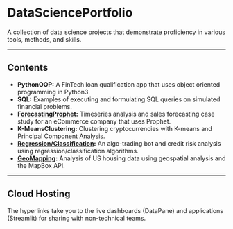 # DataSciencePortfolio

A collection of data science projects that demonstrate proficiency in various tools, methods, and skills.

---

## Contents

- **PythonOOP:** A FinTech loan qualification app that uses object oriented programming in Python3.
- **SQL:** Examples of executing and formulating SQL queries on simulated financial problems.
- **[ForecastingProphet](https://datapane.com/reports/0AEvM03/sales-forecasting-for-ecommerce/):** Timeseries analysis and sales forecasting case study for an eCommerce company that uses Prophet.
- **K-MeansClustering:** Clustering cryptocurrencies with K-means and Principal Component Analysis.
- **[Regression/Classification](https://datapane.com/reports/XkndJK3/credit-risk-classification-report/):** An algo-trading bot and credit risk analysis using regression/classification algorithms.
- **[GeoMapping](https://datapane.com/reports/63OXrW7/san-francisco-housing-analysis/):** Analysis of US housing data using geospatial analysis and the MapBox API.

---

## Cloud Hosting

The hyperlinks take you to the live dashboards (DataPane) and applications (Streamlit) for sharing with non-technical teams.
